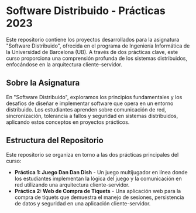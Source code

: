 # Software Distribuido - Prácticas 2023

Este repositorio contiene los proyectos desarrollados para la asignatura "Software Distribuido", ofrecida en el programa de Ingeniería Informática de la Universidad de Barcelona (UB). A través de dos prácticas clave, este curso proporciona una comprensión profunda de los sistemas distribuidos, enfocándose en la arquitectura cliente-servidor.

## Sobre la Asignatura

En "Software Distribuido", exploramos los principios fundamentales y los desafíos de diseñar e implementar software que opera en un entorno distribuido. Los estudiantes aprenden sobre comunicación de red, sincronización, tolerancia a fallos y seguridad en sistemas distribuidos, aplicando estos conceptos en proyectos prácticos.

## Estructura del Repositorio

Este repositorio se organiza en torno a las dos prácticas principales del curso:

- **Práctica 1: Juego Dan Dan Dish** - Un juego multijugador en línea donde los estudiantes implementan la lógica del juego y la comunicación en red utilizando una arquitectura cliente-servidor.
- **Práctica 2: Web de Compra de Tiquets** - Una aplicación web para la compra de tiquets que demuestra el manejo de sesiones, persistencia de datos y seguridad en una aplicación cliente-servidor.
